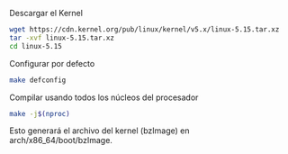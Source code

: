 Descargar el Kernel 

```bash
wget https://cdn.kernel.org/pub/linux/kernel/v5.x/linux-5.15.tar.xz
tar -xvf linux-5.15.tar.xz
cd linux-5.15
```

Configurar por defecto 

```bash
make defconfig
```

Compilar usando todos los núcleos del procesador
```bash
make -j$(nproc)
```

Esto generará el archivo del kernel (bzImage) en arch/x86_64/boot/bzImage.


